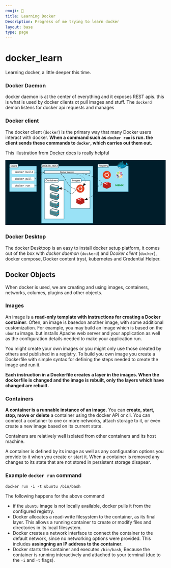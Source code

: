 ```yaml
---
emoji: 🐳
title: Learning Docker
Description: Progress of me trying to learn docker
layout: base
type: page
---
```


# docker_learn
Learning docker, a little deeper this time.

### Docker Daemon
docker daemon is at the center of everything and it exposes REST apis. this is what is used by docker clients ot pull images and stuff.
The `dockerd` demon listens for docker api requests and manages 

### Docker client

The docker client (`docker`) is the primary way that many Docker users interact with docker. __When a command such as `docker run` is run. the client sends these commands to `docker`, which carries out them out.__


This illustration from  [Docker docs](https://docs.docker.com/get-started/overview/) is really helpful

![Dockerd representation](dockerd.png "Dockerd")

### Docker Desktop

The docker Desktoop is an easy to install docker setup platform, it comes out of the box with *docker daemon* (`dockerd`) and *Dcoker client* (`docker`), docker compose, Docker content tryst, kubernetes and Credential Helper.

## Docker Objects

When docker is used, we are creating and using images, containers, networks, columes, plugins and other objects.

### Images

An image is a **read-only template with instructions for creating a Docker container**. Often, an image is basedon another image, with some additional customization. For example, you may build an image which is based on the `ubuntu` image. but installs Apache web server and your application as well as the configuration details needed to make your application run.

You might create your own images or you might only use those created by others and published in a registry. To build you own image you create a Dockerfile with simple syntax for defining the steps needed to create the image and run it.

**Each instruction in a Dockerfile creates a layer in the images. When the dockerfile is changed and the image is rebuilt, only the layers which have changed are rebuilt.**

### Containers
**A container is a runnable instance of an image.** You can **create, start, stop, move or delete** a container using the docker API or cli. You can connect a container to one or more networks, attach storage to it, or even create a new image based on its current state.

Containers are relatively well isolated from other containers and its host machine.

A container is defined by its image as well as any configuration options you provide to it when you create or start it. When a container is removed any changes to its state that are not stored in persistent storage disapear.

### Example `docker run` command


```
docker run -i -t ubuntu /bin/bash
```

The following happens for the above command

- if the `ubuntu` image is not locally available, docker pulls it from the configured registry.
- Docker allocates a read-write filesystem to the container, as its final layer. This allows a running container to create or modify files and directories in its local filesystem.
- Docker creates a network interface to connect the container to the default network, since no networking options were provided. This includes **assingning an IP address to the container**.
- Docker starts the container and executes `/bin/bash`, Because the container is running interactively and attached to your terminal (due to the `-i` and `-t` flags).



